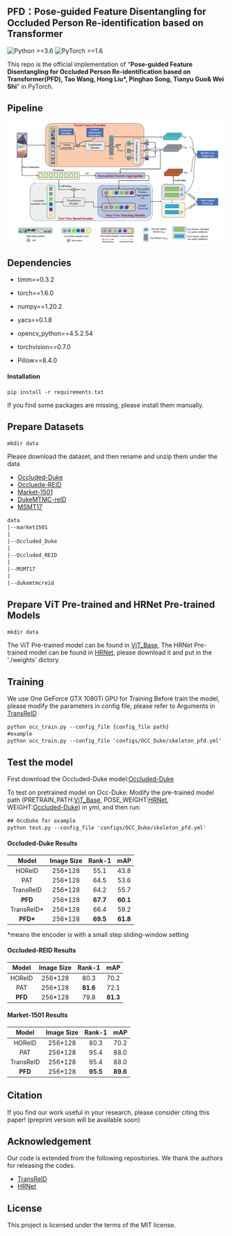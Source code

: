 ## **PFD：Pose-guided Feature Disentangling for Occluded Person Re-identification based on Transformer**

![Python >=3.6](https://img.shields.io/badge/Python->=3.6-yellow.svg)    ![PyTorch >=1.6](https://img.shields.io/badge/PyTorch->=1.6-blue.svg)

This repo is the official implementation of "**Pose-guided Feature Disentangling for Occluded Person Re-identification based on Transformer(PFD),  Tao Wang, Hong Liu$*$, Pinghao Song, Tianyu Guo& Wei Shi**" in PyTorch.

## Pipeline

![framework](fig/model.png)

## Dependencies

- timm==0.3.2

- torch==1.6.0

- numpy==1.20.2

- yacs==0.1.8

- opencv_python==4.5.2.54

- torchvision==0.7.0

- Pillow==8.4.0

#### Installation

```
pip install -r requirements.txt
```

If you find some packages are missing, please install them manually. 




## Prepare Datasets

```
mkdir data
```
Please download the dataset, and then rename and unzip them under the data

- [Occluded-Duke]()
- [Occluede-REID]()
- [Market-1501]()
- [DukeMTMC-reID]()
- [MSMT17]()

```
data
|--market1501
|
|--Occluded_Duke
|
|--Occluded_REID
|
|--MSMT17
|
|--dukemtmcreid
```

## Prepare ViT Pre-trained and HRNet Pre-trained Models

```
mkdir data
```
The ViT Pre-trained model can be found in [ViT_Base](https://drive.google.com/drive/folders/1bZinxHbxIghPNFlwQjkKfPR4SBcZgtYz?usp=sharing), The HRNet Pre-trained model can be found in [HRNet](https://drive.google.com/drive/folders/1iqXW84trCptYEELlVTB_KgYUCTqkJxsj?usp=sharinghttps://drive.google.com/drive/folders/1iqXW84trCptYEELlVTB_KgYUCTqkJxsj?usp=sharing), please download it and put in the './weights' dictory.



## Training
We use One GeForce GTX 1080Ti GPU for Training
Before train the model, please modify the parameters in config file, please refer to Arguments in  [TransReID](https://github.com/damo-cv/TransReID)
```
python occ_train.py --config_file {config_file path}
#example
python occ_train.py --config_file 'configs/OCC_Duke/skeleton_pfd.yml'
```


## Test the model

First download the Occluded-Duke model:[Occluded-Duke](https://drive.google.com/drive/folders/1a6q2nPDlX-ig8sWQh7uNYo1QfhhA2gGD?usp=sharing)

To test on pretrained model on Occ-Duke:
Modify the pre-trained model path (PRETRAIN_PATH:[ViT_Base](https://drive.google.com/drive/folders/1bZinxHbxIghPNFlwQjkKfPR4SBcZgtYz?usp=sharing), POSE_WEIGHT:[HRNet](https://drive.google.com/drive/folders/1iqXW84trCptYEELlVTB_KgYUCTqkJxsj?usp=sharinghttps://drive.google.com/drive/folders/1iqXW84trCptYEELlVTB_KgYUCTqkJxsj?usp=sharing), WEIGHT:[Occluded-Duke]((https://drive.google.com/drive/folders/1a6q2nPDlX-ig8sWQh7uNYo1QfhhA2gGD?usp=sharing))) in yml, and then run:

```
## OccDuke for example
python test.py --config_file 'configs/OCC_Duke/skeleton_pfd.yml'
```



#### Occluded-Duke Results
| Model         | Image Size|Rank-1 | mAP |
| :------:      | :------:  |:------: | :------: |
|  HOReID       | 256*128   | 55.1 | 43.8|
|  PAT          | 256*128   | 64.5 | 53.6|
| TransReID     | 256*128   | 64.2 | 55.7|
| **PFD**       | 256*128   | **67.7** | **60.1**|
| TransReID*    | 256*128   | 66.4 | 59.2|
| **PFD$*$**       | 256*128   | **69.5** | **61.8**|

$*$means the encoder is with a small step sliding-window setting

#### Occluded-REID Results
| Model         | Image Size|Rank-1 | mAP |
| :------:      | :------:  |:------: | :------: |
|  HOReID       | 256*128   | 80.3 | 70.2|
|  PAT          | 256*128   | **81.6** | 72.1|
| **PFD**       | 256*128   | 79.8 | **81.3**|

#### Market-1501 Results
| Model         | Image Size|Rank-1 | mAP |
| :------:      | :------:  |:------: | :------: |
|  HOReID       | 256*128   | 80.3 | 70.2|
|  PAT          | 256*128   | 95.4 | 88.0|
|  TransReID    | 256*128   | 95.4 | 88.0|
| **PFD**       | 256*128   | **95.5** | **89.6**|




## Citation

If you find our work useful in your research, please consider citing this paper! (preprint version will be available soon)

<!-- ```
@article{li2021mhformer,
  title={Pose-guided Feature Disentangling for Occluded Person Re-identification Based on Transformer},
  author={Li, Wenhao and Liu, Hong and Tang, Hao and Wang, Pichao and Van Gool, Luc},
  journal={arXiv preprint arXiv:2111.12707},
  year={2021}
}
``` -->

## Acknowledgement

Our code is extended from the following repositories. We thank the authors for releasing the codes.

- [TransReID](https://github.com/damo-cv/TransReID)
- [HRNet](https://github.com/stefanopini/simple-HRNet)

## License

This project is licensed under the terms of the MIT license.